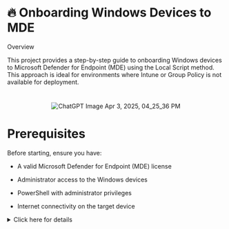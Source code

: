 # 🔥 Onboarding Windows Devices to MDE  

Overview

This project provides a step-by-step guide to onboarding Windows devices to Microsoft Defender for Endpoint (MDE) using the Local Script method. This approach is ideal for environments where Intune or Group Policy is not available for deployment.

  
#
<div align="center">
  
![ChatGPT Image Apr 3, 2025, 04_25_36 PM](https://github.com/user-attachments/assets/b3376878-e6d5-43c7-b3dd-55d9b23e5156) </div>


# Prerequisites

Before starting, ensure you have:

- A valid Microsoft Defender for Endpoint (MDE) license

- Administrator access to the Windows devices

- PowerShell with administrator privileges

- Internet connectivity on the target device

<details><summary>Click here for details</summary>

**Step 1: Download the Onboarding Script**

Log in to Microsoft Defender Security Center: security.microsoft.com

Navigate to Settings > Device Management > Onboarding
![Screenshot 2025-04-04 132959](https://github.com/user-attachments/assets/052c2c9b-46e1-4ea0-af56-d9389f71c7f7)


![Screenshot 2025-04-04 133508](https://github.com/user-attachments/assets/a0abdc8c-5e98-4588-8bd9-1831866c4cdb)


![Screenshot 2025-04-04 133050](https://github.com/user-attachments/assets/9582a5a6-0b17-4156-b30d-1fb391983b45)

#
Select Windows 10 or Windows Server
![Screenshot 2025-04-04 134339](https://github.com/user-attachments/assets/248ceb05-46e4-4044-887b-6548bd15635d)


#
Choose Local Script as the onboarding method
![Screenshot 2025-04-04 134421](https://github.com/user-attachments/assets/992139cd-de5a-45be-b206-9130a1d685e7)

#
Click Download package to get the onboarding script
![Screenshot 2025-04-04 142333](https://github.com/user-attachments/assets/93c2ae83-d10b-4f36-b5c5-f6fdba63703d)

#
**Step 2: Running the Onboarding Script**

Copy the downloaded WindowsDefenderATPOnboardingScript.cmd file to the target device.
![Screenshot 2025-04-04 134500](https://github.com/user-attachments/assets/d597f7e7-3f43-4668-b03d-9b913c04dfcf)

#
Open PowerShell as Administrator.
![Screenshot 2025-04-04 142523](https://github.com/user-attachments/assets/32980cc2-7be2-41ad-847c-91675b1b3ae3)

Navigate to the script's location:
```bash
cd C:\Path\To\Script
```
Run the onboarding script:
```bash
powershell -ExecutionPolicy Bypass -File WindowsDefenderATPOnboardingScript.cmd
```

Wait for the process to complete.

#
**Step 3: Verifying Onboarding Status**

Option 1: Check via PowerShell

Run the following command:
```bash
Get-MpComputerStatus | Select MDEOnboardingState
```
![Screenshot 2025-04-04 144705](https://github.com/user-attachments/assets/d60ec23e-f44b-4629-87bc-e5db381ae14e)

1 → Successfully onboarded ✅

0 → Not onboarded ❌


Option 2: Check in Microsoft Defender Security Center

Go to Microsoft Defender Security Center (security.microsoft.com)

#
Navigate to Devices > Device Inventory
![Screenshot 2025-04-04 134535](https://github.com/user-attachments/assets/20bfd2b2-c026-4c4b-81e6-a75b03252819)

#
Search for the device by name
![Screenshot 2025-04-04 144855](https://github.com/user-attachments/assets/a3aa40d1-5342-4141-999b-b27b0397e2fe)


#
**Conclusion**

This guide provides an efficient way to onboard Windows devices to Microsoft Defender for Endpoint (MDE) using the Local Script method. By following these steps, you can ensure your endpoints are protected and reporting to Defender's centralized security management.
